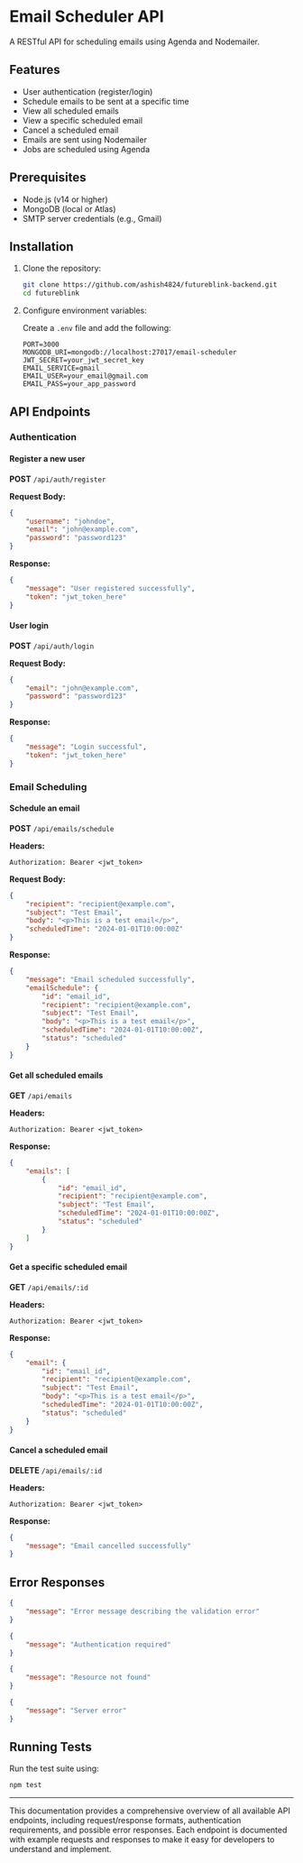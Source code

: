 # Email Scheduler API

A RESTful API for scheduling emails using Agenda and Nodemailer.

## Features

- User authentication (register/login)
- Schedule emails to be sent at a specific time
- View all scheduled emails
- View a specific scheduled email
- Cancel a scheduled email
- Emails are sent using Nodemailer
- Jobs are scheduled using Agenda

## Prerequisites

- Node.js (v14 or higher)
- MongoDB (local or Atlas)
- SMTP server credentials (e.g., Gmail)

## Installation

1. Clone the repository:
   ```bash
   git clone https://github.com/ashish4824/futureblink-backend.git
   cd futureblink
   ```
2. Configure environment variables:
   
   Create a `.env` file and add the following:
   ```env
   PORT=3000
   MONGODB_URI=mongodb://localhost:27017/email-scheduler
   JWT_SECRET=your_jwt_secret_key
   EMAIL_SERVICE=gmail
   EMAIL_USER=your_email@gmail.com
   EMAIL_PASS=your_app_password
   ```

## API Endpoints

### Authentication

#### Register a new user
**POST** `/api/auth/register`

**Request Body:**
```json
{
    "username": "johndoe",
    "email": "john@example.com",
    "password": "password123"
}
```
**Response:**
```json
{
    "message": "User registered successfully",
    "token": "jwt_token_here"
}
```

#### User login
**POST** `/api/auth/login`

**Request Body:**
```json
{
    "email": "john@example.com",
    "password": "password123"
}
```
**Response:**
```json
{
    "message": "Login successful",
    "token": "jwt_token_here"
}
```

### Email Scheduling

#### Schedule an email
**POST** `/api/emails/schedule`

**Headers:**
```
Authorization: Bearer <jwt_token>
```

**Request Body:**
```json
{
    "recipient": "recipient@example.com",
    "subject": "Test Email",
    "body": "<p>This is a test email</p>",
    "scheduledTime": "2024-01-01T10:00:00Z"
}
```
**Response:**
```json
{
    "message": "Email scheduled successfully",
    "emailSchedule": {
        "id": "email_id",
        "recipient": "recipient@example.com",
        "subject": "Test Email",
        "body": "<p>This is a test email</p>",
        "scheduledTime": "2024-01-01T10:00:00Z",
        "status": "scheduled"
    }
}
```

#### Get all scheduled emails
**GET** `/api/emails`

**Headers:**
```
Authorization: Bearer <jwt_token>
```

**Response:**
```json
{
    "emails": [
        {
            "id": "email_id",
            "recipient": "recipient@example.com",
            "subject": "Test Email",
            "scheduledTime": "2024-01-01T10:00:00Z",
            "status": "scheduled"
        }
    ]
}
```

#### Get a specific scheduled email
**GET** `/api/emails/:id`

**Headers:**
```
Authorization: Bearer <jwt_token>
```

**Response:**
```json
{
    "email": {
        "id": "email_id",
        "recipient": "recipient@example.com",
        "subject": "Test Email",
        "body": "<p>This is a test email</p>",
        "scheduledTime": "2024-01-01T10:00:00Z",
        "status": "scheduled"
    }
}
```

#### Cancel a scheduled email
**DELETE** `/api/emails/:id`

**Headers:**
```
Authorization: Bearer <jwt_token>
```

**Response:**
```json
{
    "message": "Email cancelled successfully"
}
```

## Error Responses

```json
{
    "message": "Error message describing the validation error"
}
```
```json
{
    "message": "Authentication required"
}
```
```json
{
    "message": "Resource not found"
}
```
```json
{
    "message": "Server error"
}
```

## Running Tests

Run the test suite using:
```bash
npm test
```

---
This documentation provides a comprehensive overview of all available API endpoints, including request/response formats, authentication requirements, and possible error responses. Each endpoint is documented with example requests and responses to make it easy for developers to understand and implement.

